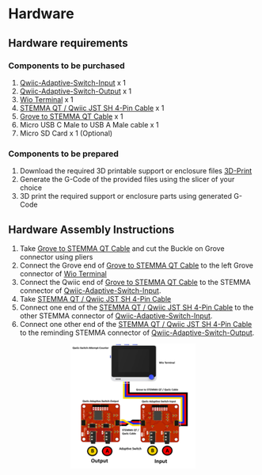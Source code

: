 # Hardware

## Hardware requirements  

### Components to be purchased

  1. [Qwiic-Adaptive-Switch-Input](https://github.com/milador/Qwiic-Adaptive-Switch) x 1
  2. [Qwiic-Adaptive-Switch-Output](https://github.com/milador/Qwiic-Adaptive-Switch) x 1
  3. [Wio Terminal](https://www.seeedstudio.com/Wio-Terminal-p-4509.html) x 1
  4. [STEMMA QT / Qwiic JST SH 4-Pin Cable](https://www.adafruit.com/product/4399) x 1
  5. [Grove to STEMMA QT Cable](https://www.adafruit.com/product/4528) x 1  
  6. Micro USB C Male to USB A Male cable x 1
  7. Micro SD Card x 1 (Optional)
  
### Components to be prepared

  1. Download the required 3D printable support or enclosure files [3D-Print](./3D-Print/)
  2. Generate the G-Code of the provided files using the slicer of your choice
  3. 3D print the required support or enclosure parts using generated G-Code



## Hardware Assembly Instructions

  1. Take [Grove to STEMMA QT Cable](https://www.adafruit.com/product/4528) and cut the Buckle on Grove connector using pliers
  2. Connect the Grove end of [Grove to STEMMA QT Cable](https://www.adafruit.com/product/4528) to the left Grove connector of [Wio Terminal](https://www.seeedstudio.com/Wio-Terminal-p-4509.html)
  3. Connect the Qwiic end of [Grove to STEMMA QT Cable](https://www.adafruit.com/product/4528) to the STEMMA connector of [Qwiic-Adaptive-Switch-Input](https://github.com/milador/Qwiic-Adaptive-Switch).
  4. Take [STEMMA QT / Qwiic JST SH 4-Pin Cable](https://www.adafruit.com/product/4399)
  5. Connect one end of the [STEMMA QT / Qwiic JST SH 4-Pin Cable](https://www.adafruit.com/product/4399) to the other STEMMA connector of [Qwiic-Adaptive-Switch-Input](https://github.com/milador/Qwiic-Adaptive-Switch).
  6. Connect one other end of the [STEMMA QT / Qwiic JST SH 4-Pin Cable](https://www.adafruit.com/product/4399) to the reminding STEMMA connector of [Qwiic-Adaptive-Switch-Output](https://github.com/milador/Qwiic-Adaptive-Switch).
  
  
  <p align="center">
<img align="center" src="../Resources/Images/Qwiic_Switch_Attempt_Counter.png" width="50%" height="50%" alt="Setup Diagram"/>
</p>
